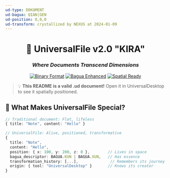 ```yaml
---
ud-type: DOKUMENT
ud-bagua: QIAN|GEN
ud-position: 0,0,0
ud-transform: crystallized by NEXUS at 2024-01-09
---
```


<div align="center">

# 🌌 UniversalFile v2.0 "KIRA"

### *Where Documents Transcend Dimensions*

[![Binary Format](https://img.shields.io/badge/format-.ud-purple)](/)
[![Bagua Enhanced](https://img.shields.io/badge/metadata-bagua-gold)](/)
[![Spatial Ready](https://img.shields.io/badge/3D-ready-blue)](/)

</div>

> 💡 **This README is a valid .ud document!** Open it in UniversalDesktop to see it spatially positioned.

## 🚀 What Makes UniversalFile Special?

```typescript
// Traditional document: Flat, lifeless
{ title: "Note", content: "Hello" }

// UniversalFile: Alive, positioned, transformative
{
  title: "Note",
  content: "Hello",
  position: { x: 100, y: 200, z: 0 },        // Lives in space
  bagua_descriptor: BAGUA.KUN | BAGUA.XUN,   // Has essence
  transformation_history: [...],              // Remembers its journey
  origin: { tool: "UniversalDesktop" }       // Knows its creator
}
